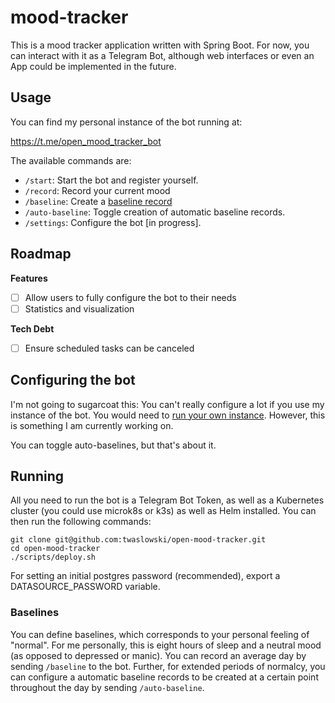 # mood-tracker

This is a mood tracker application written with Spring Boot.
For now, you can interact with it as a Telegram Bot, although web interfaces or even an App
could be implemented in the future.

## Usage

You can find my personal instance of the bot running at:

https://t.me/open_mood_tracker_bot

The available commands are:

- `/start`: Start the bot and register yourself.
- `/record`: Record your current mood
- `/baseline`: Create a [baseline record](#baselines)
- `/auto-baseline`: Toggle creation of automatic baseline records.
- `/settings`: Configure the bot [in progress].

## Roadmap

**Features**

- [ ] Allow users to fully configure the bot to their needs
- [ ] Statistics and visualization

**Tech Debt**

- [ ] Ensure scheduled tasks can be canceled

## Configuring the bot

I'm not going to sugarcoat this: You can't really configure a lot if you use my instance of the bot.
You would need to [run your own instance](#running). However, this is something I am currently working on.

You can toggle auto-baselines, but that's about it.

## Running

All you need to run the bot is a Telegram Bot Token, as well as a Kubernetes cluster (you could use
microk8s or k3s) as well as Helm installed. You can then run the following commands:

```
git clone git@github.com:twaslowski/open-mood-tracker.git
cd open-mood-tracker
./scripts/deploy.sh
```

For setting an initial postgres password (recommended), export a DATASOURCE_PASSWORD variable.

### Baselines

You can define baselines, which corresponds to your personal feeling of "normal". For me personally,
this is eight hours of sleep and a neutral mood (as opposed to depressed or manic). You can record
an average day by sending `/baseline` to the bot. Further, for extended periods of normalcy, you can
configure a automatic baseline records to be created at a certain point throughout the day by sending
`/auto-baseline`.
